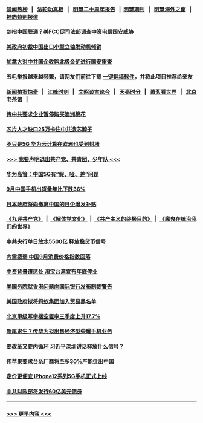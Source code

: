 #### [禁闻热榜](热点新闻.md?t=0)  &nbsp;&nbsp;|&nbsp;&nbsp; [法轮功真相](https://github.com/gfw-breaker/truth/blob/master/README.md?t=0) &nbsp;&nbsp;|&nbsp;&nbsp; [明慧二十周年报告](https://github.com/gfw-breaker/mh-reports/blob/master/README.md?t=0) &nbsp;&nbsp;|&nbsp;&nbsp;[明慧期刊](https://github.com/gfw-breaker/mh-qikan) &nbsp;&nbsp;|&nbsp;&nbsp; [明慧海外之窗](https://github.com/gfw-breaker/mh-news/blob/master/README.md?t=0) &nbsp;&nbsp;|&nbsp;&nbsp; [神韵特别报道](https://github.com/gfw-breaker/mh-news/blob/master/shenyun.md?t=0)
#### [剑指中国联通？美FCC促司法部调查中资电信国安威胁](../pages/soh7/433036.md?t=10180802) 
#### [美政府初裁中国出口小型立轴发动机倾销](../pages/soh7/432973.md?t=10180802) 
#### [加拿大对中共国企收购北极金矿进行国安审查](../pages/soh7/432919.md?t=10180802) 
#### 五毛举报越来越频繁，请网友们前往下载 [一键翻墙软件](https://github.com/gfw-breaker/ssr-accounts)，并将此项目推荐给亲友
#### [新闻拍案惊奇](https://github.com/gfw-breaker/banned-news1/blob/master/pages/link4.md) &nbsp;&nbsp;|&nbsp;&nbsp; [江峰时刻](https://github.com/gfw-breaker/banned-news1/blob/master/pages/link4.md) &nbsp;&nbsp;|&nbsp;&nbsp; [文昭谈古论今](https://github.com/gfw-breaker/banned-news1/blob/master/pages/link4.md) &nbsp;&nbsp;|&nbsp;&nbsp; [天亮时分](https://github.com/gfw-breaker/banned-news1/blob/master/pages/link4.md) &nbsp;&nbsp;|&nbsp;&nbsp; [萧茗看世界](https://github.com/gfw-breaker/banned-news1/blob/master/pages/link4.md) &nbsp;&nbsp;|&nbsp;&nbsp; [北京老茶馆](https://github.com/gfw-breaker/banned-news1/blob/master/pages/link4.md) &nbsp;&nbsp;|&nbsp;&nbsp; 
#### [传中共要求企业暂停购买澳洲棉花](../pages/soh7/432904.md?t=10180802) 
#### [芯片人才缺口25万卡住中共造芯脖子](../pages/soh7/432892.md?t=10180802) 
#### [不只是5G 华为云计算在欧洲也受到封堵](../pages/soh7/432505.md?t=10180802) 
#### [>>> 我要声明退出共产党、共青团、少年队 <<<](https://github.com/begood0513/goodnews/blob/master/quit/letter.md) 
#### [华为高管：中国5G有“假、哑、差”问题](../pages/soh7/432517.md?t=10180802) 
#### [9月中国手机出货量年比下跌36%](../pages/soh7/432511.md?t=10180802) 
#### [日本政府将向撤离中国的日企增发补贴](../pages/soh7/432502.md?t=10180802) 
#### [《九评共产党》](https://github.com/begood0513/9ping.md/blob/master/README.md) &nbsp;|&nbsp; [《解体党文化》](../../../../jtdwh.md/blob/master/README.md)  &nbsp;|&nbsp; [《共产主义的终极目的》](../../../../gczydzjmd.md/blob/master/README.md) &nbsp;|&nbsp; [《魔鬼在统治我们的世界》](../../../../mgztzwmdsj.md/blob/master/README.md) 
#### [中共央行单日放水5500亿 释放稳货币信号](../pages/soh7/432496.md?t=10180802) 
#### [内需疲弱 中国9月消费价格指数回落](../pages/soh7/432484.md?t=10180802) 
#### [中资背景遭惩处 淘宝台湾宣布年底停业](../pages/soh7/432295.md?t=10180802) 
#### [美国务院就香港问题向国际银行发布制裁警告](../pages/soh7/432223.md?t=10180802) 
#### [美国政府拟将蚂蚁集团加入贸易黑名单](../pages/soh7/432214.md?t=10180802) 
#### [北京甲级写字楼空置率三季度上升17.7%](../pages/soh7/432124.md?t=10180802) 
#### [断尾求生？传华为拟出售经济型荣耀手机业务](../pages/soh7/432112.md?t=10180802) 
#### [要改革又要内循环 习近平深圳讲话释放什么信号？](../pages/soh7/432094.md?t=10180802) 
#### [传苹果要求台系厂商将至多30%产能迁出中国](../pages/soh7/432058.md?t=10180802) 
#### [定价更便宜 iPhone12系列5G手机正式上线](../pages/soh7/431884.md?t=10180802) 
#### [中共财政部将发行60亿美元债券](../pages/soh7/431689.md?t=10180802) 

----
#### [ >>> 更早内容 <<< ](../indexes/soh7-earlier.md)
